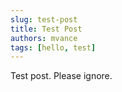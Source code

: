 ```yaml
---
slug: test-post
title: Test Post
authors: mvance
tags: [hello, test]
---
```


Test post. Please ignore.
